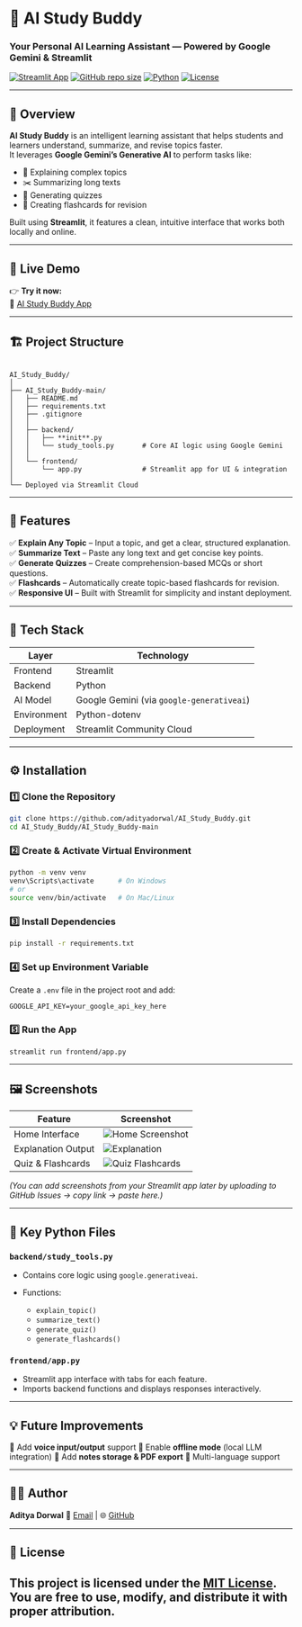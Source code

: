 # 🧠 AI Study Buddy  
### Your Personal AI Learning Assistant — Powered by Google Gemini & Streamlit  

[![Streamlit App](https://img.shields.io/badge/Live%20App-Open-success?logo=streamlit)](https://aistudybuddy-nwl9vb6xza4ekmz3znh8g8.streamlit.app/)
[![GitHub repo size](https://img.shields.io/github/repo-size/adityadorwal/AI_Study_Buddy?color=blue)](https://github.com/adityadorwal/AI_Study_Buddy)
[![Python](https://img.shields.io/badge/Python-3.10+-yellow?logo=python)](https://www.python.org/)
[![License](https://img.shields.io/badge/License-MIT-green.svg)](LICENSE)

---

## 📘 Overview  

**AI Study Buddy** is an intelligent learning assistant that helps students and learners understand, summarize, and revise topics faster.  
It leverages **Google Gemini’s Generative AI** to perform tasks like:
- 🧩 Explaining complex topics  
- ✂️ Summarizing long texts  
- 🧠 Generating quizzes  
- 🪪 Creating flashcards for revision  

Built using **Streamlit**, it features a clean, intuitive interface that works both locally and online.  

---

## 🚀 Live Demo  
👉 **Try it now:**  
🔗 [AI Study Buddy App](https://aistudybuddy-nwl9vb6xza4ekmz3znh8g8.streamlit.app/)

---

## 🏗️ Project Structure  

```

AI_Study_Buddy/
│
├── AI_Study_Buddy-main/
│   ├── README.md
│   ├── requirements.txt
│   ├── .gitignore
│   │
│   ├── backend/
│   │   ├── **init**.py
│   │   └── study_tools.py       # Core AI logic using Google Gemini
│   │
│   └── frontend/
│       └── app.py               # Streamlit app for UI & integration
│
└── Deployed via Streamlit Cloud

````

---

## 🧩 Features  

✅ **Explain Any Topic** – Input a topic, and get a clear, structured explanation.  
✅ **Summarize Text** – Paste any long text and get concise key points.  
✅ **Generate Quizzes** – Create comprehension-based MCQs or short questions.  
✅ **Flashcards** – Automatically create topic-based flashcards for revision.  
✅ **Responsive UI** – Built with Streamlit for simplicity and instant deployment.  

---

## 🧠 Tech Stack  

| Layer | Technology |
|-------|-------------|
| Frontend | Streamlit |
| Backend | Python |
| AI Model | Google Gemini (via `google-generativeai`) |
| Environment | Python-dotenv |
| Deployment | Streamlit Community Cloud |

---

## ⚙️ Installation  

### 1️⃣ Clone the Repository  
```bash
git clone https://github.com/adityadorwal/AI_Study_Buddy.git
cd AI_Study_Buddy/AI_Study_Buddy-main
````

### 2️⃣ Create & Activate Virtual Environment

```bash
python -m venv venv
venv\Scripts\activate      # On Windows
# or
source venv/bin/activate   # On Mac/Linux
```

### 3️⃣ Install Dependencies

```bash
pip install -r requirements.txt
```

### 4️⃣ Set up Environment Variable

Create a `.env` file in the project root and add:

```
GOOGLE_API_KEY=your_google_api_key_here
```

### 5️⃣ Run the App

```bash
streamlit run frontend/app.py
```

---

## 🖼️ Screenshots

| Feature            | Screenshot                                                                                |
| ------------------ | ----------------------------------------------------------------------------------------- |
| Home Interface     | ![Home Screenshot](https://github.com/adityadorwal/AI_Study_Buddy/assets/your_image_here) |
| Explanation Output | ![Explanation](https://github.com/adityadorwal/AI_Study_Buddy/assets/your_image_here)     |
| Quiz & Flashcards  | ![Quiz Flashcards](https://github.com/adityadorwal/AI_Study_Buddy/assets/your_image_here) |

*(You can add screenshots from your Streamlit app later by uploading to GitHub Issues → copy link → paste here.)*

---

## 🧩 Key Python Files

### `backend/study_tools.py`

* Contains core logic using `google.generativeai`.
* Functions:

  * `explain_topic()`
  * `summarize_text()`
  * `generate_quiz()`
  * `generate_flashcards()`

### `frontend/app.py`

* Streamlit app interface with tabs for each feature.
* Imports backend functions and displays responses interactively.

---

## 💡 Future Improvements

🔹 Add **voice input/output** support
🔹 Enable **offline mode** (local LLM integration)
🔹 Add **notes storage & PDF export**
🔹 Multi-language support

---

## 👨‍💻 Author

**Aditya Dorwal**
📧 [Email](18dorwaladitya@gmail.com) | 🌐 [GitHub](https://github.com/adityadorwal)

---

## 🪪 License

This project is licensed under the [MIT License](LICENSE).
You are free to use, modify, and distribute it with proper attribution.
---
